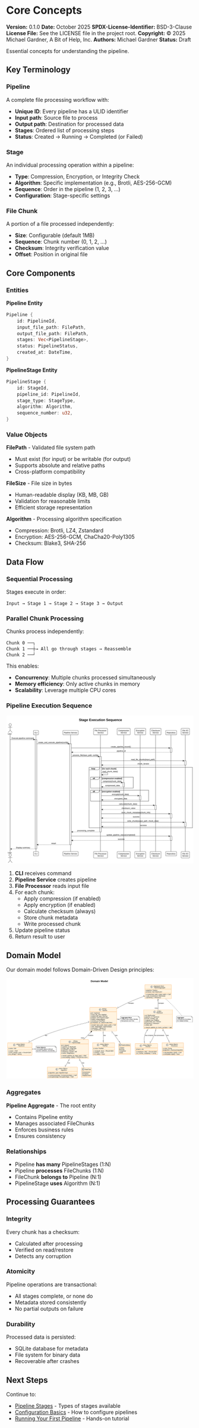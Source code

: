 # Core Concepts

**Version:** 0.1.0
**Date:** October 2025
**SPDX-License-Identifier:** BSD-3-Clause
**License File:** See the LICENSE file in the project root.
**Copyright:** © 2025 Michael Gardner, A Bit of Help, Inc.
**Authors:** Michael Gardner
**Status:** Draft

Essential concepts for understanding the pipeline.

## Key Terminology

### Pipeline
A complete file processing workflow with:
- **Unique ID**: Every pipeline has a ULID identifier
- **Input path**: Source file to process
- **Output path**: Destination for processed data
- **Stages**: Ordered list of processing steps
- **Status**: Created → Running → Completed (or Failed)

### Stage
An individual processing operation within a pipeline:
- **Type**: Compression, Encryption, or Integrity Check
- **Algorithm**: Specific implementation (e.g., Brotli, AES-256-GCM)
- **Sequence**: Order in the pipeline (1, 2, 3, ...)
- **Configuration**: Stage-specific settings

### File Chunk
A portion of a file processed independently:
- **Size**: Configurable (default 1MB)
- **Sequence**: Chunk number (0, 1, 2, ...)
- **Checksum**: Integrity verification value
- **Offset**: Position in original file

## Core Components

### Entities

**Pipeline Entity**
```rust
Pipeline {
    id: PipelineId,
    input_file_path: FilePath,
    output_file_path: FilePath,
    stages: Vec<PipelineStage>,
    status: PipelineStatus,
    created_at: DateTime,
}
```

**PipelineStage Entity**
```rust
PipelineStage {
    id: StageId,
    pipeline_id: PipelineId,
    stage_type: StageType,
    algorithm: Algorithm,
    sequence_number: u32,
}
```

### Value Objects

**FilePath** - Validated file system path
- Must exist (for input) or be writable (for output)
- Supports absolute and relative paths
- Cross-platform compatibility

**FileSize** - File size in bytes
- Human-readable display (KB, MB, GB)
- Validation for reasonable limits
- Efficient storage representation

**Algorithm** - Processing algorithm specification
- Compression: Brotli, LZ4, Zstandard
- Encryption: AES-256-GCM, ChaCha20-Poly1305
- Checksum: Blake3, SHA-256

## Data Flow

### Sequential Processing
Stages execute in order:

```
Input → Stage 1 → Stage 2 → Stage 3 → Output
```

### Parallel Chunk Processing
Chunks process independently:

```
Chunk 0 ──┐
Chunk 1 ──┼→ All go through stages → Reassemble
Chunk 2 ──┘
```

This enables:
- **Concurrency**: Multiple chunks processed simultaneously
- **Memory efficiency**: Only active chunks in memory
- **Scalability**: Leverage multiple CPU cores

### Pipeline Execution Sequence

![Stage Execution](../diagrams/stage-execution.svg)

1. **CLI** receives command
2. **Pipeline Service** creates pipeline
3. **File Processor** reads input file
4. For each chunk:
   - Apply compression (if enabled)
   - Apply encryption (if enabled)
   - Calculate checksum (always)
   - Store chunk metadata
   - Write processed chunk
5. Update pipeline status
6. Return result to user

## Domain Model

Our domain model follows Domain-Driven Design principles:

![Domain Model](../diagrams/domain-model.svg)

### Aggregates
**Pipeline Aggregate** - The root entity
- Contains Pipeline entity
- Manages associated FileChunks
- Enforces business rules
- Ensures consistency

### Relationships
- Pipeline **has many** PipelineStages (1:N)
- Pipeline **processes** FileChunks (1:N)
- FileChunk **belongs to** Pipeline (N:1)
- PipelineStage **uses** Algorithm (N:1)

## Processing Guarantees

### Integrity
Every chunk has a checksum:
- Calculated after processing
- Verified on read/restore
- Detects any corruption

### Atomicity
Pipeline operations are transactional:
- All stages complete, or none do
- Metadata stored consistently
- No partial outputs on failure

### Durability
Processed data is persisted:
- SQLite database for metadata
- File system for binary data
- Recoverable after crashes

## Next Steps

Continue to:
- [Pipeline Stages](stages.md) - Types of stages available
- [Configuration Basics](configuration.md) - How to configure pipelines
- [Running Your First Pipeline](first-run.md) - Hands-on tutorial
